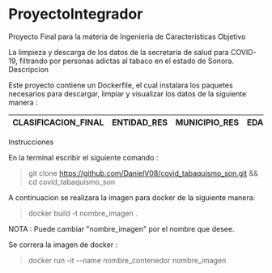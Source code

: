 # ProyectoIntegrador
Proyecto Final para la materia de Ingenieria de Caracteristicas
Objetivo


La limpieza y descarga de los datos de la secretaría de salud para COVID-19, filtrando por personas adictas al tabaco en el estado de Sonora.
Descripcion

Este proyecto contiene un Dockerfile, el cual instalara los paquetes necesarios para descargar, limpiar y visualizar los datos de la siguiente manera :

| CLASIFICACION_FINAL | ENTIDAD_RES | MUNICIPIO_RES | EDAD | SEXO | TABAQUISMO |  FECHA_DEF |
| ------------------- | ----------- | ------------- | ---- | ---- | ---------- | -----------|

Instrucciones

En la terminal escribir el siguiente comando :

> git clone https://github.com/DanielV08/covid_tabaquismo_son.git && cd covid_tabaquismo_son

A continuacion se realizara la imagen para docker de la siguiente manera:

> docker build -t nombre_imagen . 

NOTA : Puede cambiar "nombre_imagen" por el nombre que desee.

Se correra la imagen de docker :

> docker run -it --name nombre_contenedor nombre_imagen 
